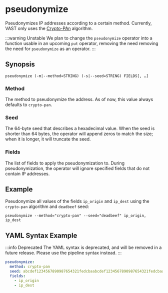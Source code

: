 # pseudonymize

Pseudonymizes IP addresses according to a certain method. Currently, VAST only
uses the [Crypto-PAn](https://en.wikipedia.org/wiki/Crypto-PAn) algorithm.

:::warning Unstable
We plan to change the `pseudonymize` operator into a function usable in an
upcoming `put` operator, removing the need removing the need for `pseudonymize`
as an operator.
:::

## Synopsis

```
pseudonymize (-m|--method=STRING) (-s|--seed=STRING) FIELDS[, …]
```

### Method

The method to pseudonymize the address. As of now, this value always defaults to
`crypto-pan`.

### Seed

The 64-byte seed that describes a hexadecimal value. When the seed is shorter
than 64 bytes, the operator will append zeros to match the size; when it is
longer, it will truncate the seed.

### Fields

The list of fields to apply the pseudonymization to. During pseudonymization,
the operator will ignore specified fields that do not contain IP addresses.

## Example

Pseudonymize all values of the fields `ip_origin` and `ip_dest` using the
`crypto-pan` algorithm and `deadbeef` seed:

```
pseudonymize --method="crypto-pan" --seed="deadbeef" ip_origin, ip_dest
```

## YAML Syntax Example

:::info Deprecated
The YAML syntax is deprecated, and will be removed in a future release. Please
use the pipeline syntax instead.
:::

```yaml
pseudonymize:
  method: crypto-pan
  seed: abcdef1234567890987654321fedcbaabcdef1234567890987654321fedcbaab
  fields:
    - ip_origin
    - ip_dest
```
